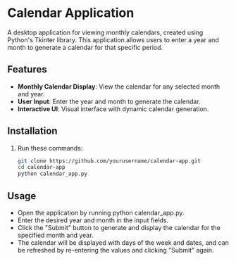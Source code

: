 # Calendar Application

A desktop application for viewing monthly calendars, created using Python's Tkinter library. This application allows users to enter a year and month to generate a calendar for that specific period.

## Features

- **Monthly Calendar Display**: View the calendar for any selected month and year.
- **User Input**: Enter the year and month to generate the calendar.
- **Interactive UI**: Visual interface with dynamic calendar generation.

## Installation

1. Run these commands:
   ```bash
   git clone https://github.com/yourusername/calendar-app.git
   cd calendar-app
   python calendar_app.py
   ```
## Usage
- Open the application by running python calendar_app.py.
- Enter the desired year and month in the input fields.
- Click the "Submit" button to generate and display the calendar for the specified month and year.
- The calendar will be displayed with days of the week and dates, and can be refreshed by re-entering the values and clicking "Submit" again.
